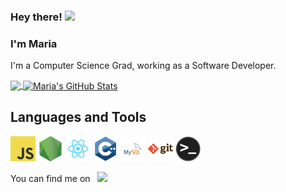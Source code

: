 <div align="left">

### Hey there! <img src="https://raw.githubusercontent.com/MartinHeinz/MartinHeinz/master/wave.gif" width="30px">
### I'm Maria
I'm a Computer Science Grad, working as a Software Developer.



  
<a href="https://github.com/mariajz/mariajz">
  <img align="center" src="https://github-readme-stats.vercel.app/api/top-langs/?username=mariajz&hide=html,tex&title_color=ffffff&text_color=c9cacc&icon_color=2bbc8a&bg_color=1d1f21&langs_count=10" />
</a>
<a href="https://github.com/mariajz/mariajz">
  <img align="center" src="https://github-readme-stats.vercel.app/api?username=mariajz&show_icons=true&line_height=27&count_private=true&title_color=ffffff&text_color=c9cacc&icon_color=2bbc8a&bg_color=1d1f21" alt="Maria's GitHub Stats" />
</a>

## Languages and Tools
 <p> 
 <img height="40" src="https://raw.githubusercontent.com/github/explore/80688e429a7d4ef2fca1e82350fe8e3517d3494d/topics/javascript/javascript.png" width="40" >
 <img height="40" src="https://raw.githubusercontent.com/github/explore/80688e429a7d4ef2fca1e82350fe8e3517d3494d/topics/nodejs/nodejs.png" width="40" >
 <img height="40" src="https://raw.githubusercontent.com/github/explore/80688e429a7d4ef2fca1e82350fe8e3517d3494d/topics/react/react.png" width="40" >
 <img height="40" src="https://raw.githubusercontent.com/github/explore/80688e429a7d4ef2fca1e82350fe8e3517d3494d/topics/cpp/cpp.png" width="40" >
 <img height="40" src="https://raw.githubusercontent.com/github/explore/80688e429a7d4ef2fca1e82350fe8e3517d3494d/topics/mysql/mysql.png" width="40" >
 <img height="40" src="https://raw.githubusercontent.com/github/explore/80688e429a7d4ef2fca1e82350fe8e3517d3494d/topics/git/git.png" width="40" >
 <img height="40" src="https://raw.githubusercontent.com/github/explore/80688e429a7d4ef2fca1e82350fe8e3517d3494d/topics/terminal/terminal.png" width="40" >       
</p>

You can find me on &nbsp;
<a href="https://www.linkedin.com/in/mariajz"><img height="30" src="https://github.com/WaylonWalker/WaylonWalker/blob/main/icon/linkedin.png?raw=true"></a>



</div>
